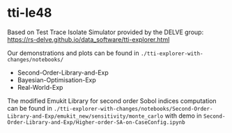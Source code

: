 # tti-le48
Based on Test Trace Isolate Simulator provided by the DELVE group: https://rs-delve.github.io/data_software/tti-explorer.html

Our demonstrations and plots can be found in `./tti-explorer-with-changes/notebooks/`
- Second-Order-Library-and-Exp
- Bayesian-Optimisation-Exp
- Real-World-Exp

The modified Emukit Library for second order Sobol indices computation can be found in `./tti-explorer-with-changes/notebooks/Second-Order-Library-and-Exp/emukit_new/sensitivity/monte_carlo`
with demo in `Second-Order-Library-and-Exp/Higher-order-SA-on-CaseConfig.ipynb`